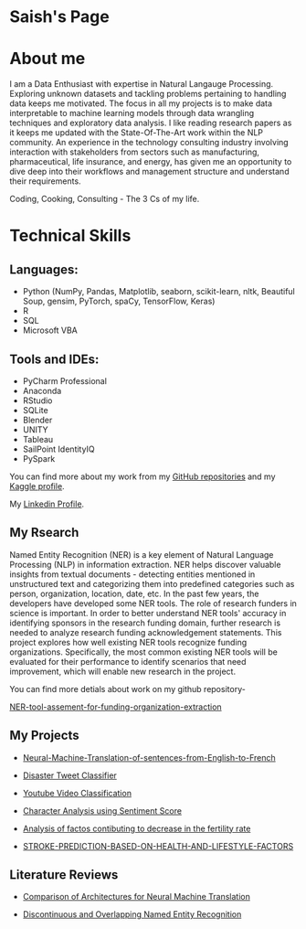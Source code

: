 # Saish's Page

<!-- ![Image]("/saishdesai23.github.io/docs/assets/pp.jpeg") -->


# About me
I am a Data Enthusiast with expertise in Natural Langauge Processing. Exploring unknown datasets and tackling problems pertaining to handling data keeps me motivated. The focus in all my projects is to make data interpretable to machine learning models through data wrangling techniques and exploratory data analysis. I like reading research papers as it keeps me updated with the State-Of-The-Art work within the NLP community. An experience in the technology consulting industry involving interaction with stakeholders from sectors such as manufacturing, pharmaceutical, life insurance, and energy, has given me an opportunity to dive deep into their workflows and management structure and understand their requirements. 


Coding, Cooking, Consulting - The 3 Cs of my life.


# Technical Skills

## Languages: 

- Python (NumPy, Pandas, Matplotlib, seaborn, scikit-learn, nltk, Beautiful Soup, gensim, PyTorch, spaCy, TensorFlow, Keras)
- R
- SQL
- Microsoft VBA

## Tools and IDEs:

- PyCharm Professional
- Anaconda
- RStudio
- SQLite
- Blender
- UNITY
- Tableau
- SailPoint IdentityIQ
- PySpark


You can find more about my work from my [GitHub repositories](https://github.com/saishdesai23?tab=repositories) and my [Kaggle profile](https://www.kaggle.com/saishdesai23).

My [Linkedin Profile](https://www.linkedin.com/in/saish-desai/).

## My Rsearch
Named Entity Recognition (NER) is a key element of Natural Language Processing (NLP) in information extraction. NER helps discover valuable insights from textual documents - detecting entities mentioned in unstructured text and categorizing them into predefined categories such as person, organization, location, date, etc. In the past few years, the developers have developed some NER tools. The role of research funders in science is important. In order to better understand NER tools' accuracy in identifying sponsors in the research funding domain, further research is needed to analyze research funding acknowledgement statements. This project explores how well existing NER tools recognize funding organizations. Specifically, the most common existing NER tools will be evaluated for their performance to identify scenarios that need improvement, which will enable new research in the project.

You can find more detials about work on my github repository-

[NER-tool-assement-for-funding-organization-extraction](https://github.com/infoqualitylab/NER-tool-assement-for-funding-organization-extraction)


## My Projects
- [Neural-Machine-Translation-of-sentences-from-English-to-French](https://github.com/saishdesai23/Neural-Machine-Translation-of-sentences-from-English-to-French)

- [Disaster Tweet Classifier](https://github.com/saishdesai23/Prediction-of-Disaster-tweets-using-Natural-Language-Processing)

- [Youtube Video Classification](https://github.com/saishdesai23/Youtube-Video-Classification)

- [Character Analysis using Sentiment Score](https://github.com/saishdesai23/Character-analysis-using-sentiment-score-of-characters-in-Hamlet-A-play-by-Shakespeare-)

- [Analysis of factos contibuting to decrease in the fertility rate](https://github.com/saishdesai23/Analysis-of-factors-that-may-be-contributing-to-the-decrease-of-global-fertility-rates)

- [STROKE-PREDICTION-BASED-ON-HEALTH-AND-LIFESTYLE-FACTORS](https://github.com/saishdesai23/STROKE-PREDICTION-BASED-ON-HEALTH-AND-LIFESTYLE-FACTORS)



## Literature Reviews

- [Comparison of Architectures for Neural Machine Translation](https://github.com/saishdesai23/saishdesai23.github.io/blob/main/Literature%20Review%20Final%20Report-sbdesai2.pdf)

- [Discontinuous and Overlapping Named Entity Recognition](https://github.com/saishdesai23/saishdesai23.github.io/blob/main/CS447_Literature_Review.pdf)


